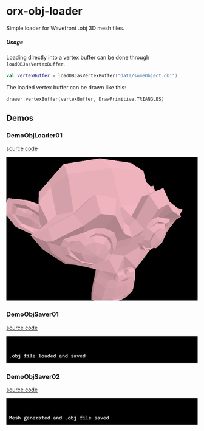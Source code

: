 # orx-obj-loader

Simple loader for Wavefront .obj 3D mesh files.

##### Usage

Loading directly into a vertex buffer can be done through `loadOBJasVertexBuffer`.

```kotlin
val vertexBuffer = loadOBJasVertexBuffer("data/someObject.obj")
```

The loaded vertex buffer can be drawn like this:
```kotlin
drawer.vertexBuffer(vertexBuffer, DrawPrimitive.TRIANGLES)
```


<!-- __demos__ -->
## Demos
### DemoObjLoader01
[source code](src/demo/kotlin/DemoObjLoader01.kt)

![DemoObjLoader01Kt](https://raw.githubusercontent.com/openrndr/orx/media/orx-obj-loader/images/DemoObjLoader01Kt.png)

### DemoObjSaver01
[source code](src/demo/kotlin/DemoObjSaver01.kt)

![DemoObjSaver01Kt](https://raw.githubusercontent.com/openrndr/orx/media/orx-obj-loader/images/DemoObjSaver01Kt.png)

### DemoObjSaver02
[source code](src/demo/kotlin/DemoObjSaver02.kt)

![DemoObjSaver02Kt](https://raw.githubusercontent.com/openrndr/orx/media/orx-obj-loader/images/DemoObjSaver02Kt.png)
